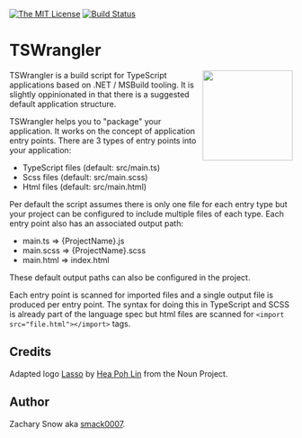 [![The MIT License](https://img.shields.io/badge/license-MIT-orange.svg?style=flat-square)](http://opensource.org/licenses/MIT)
[![Build Status](https://dev.azure.com/smack0007/Github/_apis/build/status/smack0007.TSWrangler?branchName=master)](https://dev.azure.com/smack0007/Github/_build/latest?definitionId=11?branchName=master)

# TSWrangler

<img align="right" width="160px" height="160px" src="https://github.com/smack0007/TSWrangler/raw/master/assets/Logo.png">

TSWrangler is a build script for TypeScript applications based on .NET / MSBuild tooling. It is slightly oppinionated in
that there is a suggested default application structure.

TSWrangler helps you to "package" your application. It works on the concept of application entry points. There are 3 types
of entry points into your application:

- TypeScript files (default: src/main.ts)
- Scss files (default: src/main.scss)
- Html files (default: src/main.html)

Per default the script assumes there is only one file for each
entry type but your project can be configured to include multiple
files of each type. Each entry point also has an associated
output path:

- main.ts => {ProjectName}.js
- main.scss => {ProjectName}.scss
- main.html => index.html

These default output paths can also be configured in the project.

Each entry point is scanned for imported files and a single
output file is produced per entry point. The syntax for doing
this in TypeScript and SCSS is already part of the language spec
but html files are scanned for `<import src="file.html"></import>` tags. 

## Credits

Adapted logo [Lasso](https://thenounproject.com/search/?q=lasso&creator=1547385&i=487006) by [Hea Poh Lin](https://thenounproject.com/charlenehea/) from the Noun Project.

## Author

Zachary Snow aka [smack0007](http://smack0007.github.io).